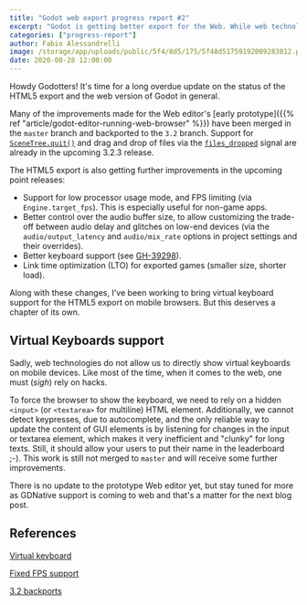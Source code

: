 ```yaml
---
title: "Godot web export progress report #2"
excerpt: "Godot is getting better export for the Web. While web technologies are not always suited to provide bleeding edge experiences, we do our best to let you exported game run as smoothly as possible on every platform."
categories: ["progress-report"]
author: Fabio Alessandrelli
image: /storage/app/uploads/public/5f4/8d5/175/5f48d51759192009283012.png
date: 2020-08-28 12:00:00
---
```


Howdy Godotters! It's time for a long overdue update on the status of the HTML5 export and the web version of Godot in general.

Many of the improvements made for the Web editor's [early prototype]({{% ref "article/godot-editor-running-web-browser" %}}) have been merged in the `master` branch and backported to the `3.2` branch. Support for [`SceneTree.quit()`](https://docs.godotengine.org/en/stable/classes/class_scenetree.html#class-scenetree-method-quit) and drag and drop of files via the [`files_dropped`](https://docs.godotengine.org/en/stable/classes/class_scenetree.html#signals) signal are already in the upcoming 3.2.3 release.

The HTML5 export is also getting further improvements in the upcoming point releases:

- Support for low processor usage mode, and FPS limiting (via `Engine.target_fps`). This is especially useful for non-game apps.
- Better control over the audio buffer size, to allow customizing the trade-off between audio delay and glitches on low-end devices (via the `audio/output_latency` and `audio/mix_rate` options in project settings and their overrides).
- Better keyboard support (see [GH-39298](https://github.com/godotengine/godot/pull/39298)).
- Link time optimization (LTO) for exported games (smaller size, shorter load).

Along with these changes, I've been working to bring virtual keyboard support for the HTML5 export on mobile browsers. But this deserves a chapter of its own.

Virtual Keyboards support
---

Sadly, web technologies do not allow us to directly show virtual keyboards on mobile devices. Like most of the time, when it comes to the web, one must (*sigh*) rely on hacks.

To force the browser to show the keyboard, we need to rely on a hidden `<input>` (or `<textarea>` for multiline) HTML element. Additionally, we cannot detect keypresses, due to autocomplete, and the only reliable way to update the content of GUI elements is by listening for changes in the input or textarea element, which makes it very inefficient and "clunky" for long texts. Still, it should allow your users to put their name in the leaderboard ;-). This work is still not merged to `master` and will receive some further improvements.

There is no update to the prototype Web editor yet, but stay tuned for more as GDNative support is coming to web and that's a matter for the next blog post.

References
---

[Virtual keyboard](https://github.com/godotengine/godot/pull/41097)

[Fixed FPS support](https://github.com/godotengine/godot/pull/40052)

[3.2 backports](https://github.com/godotengine/godot/pull/39604)

